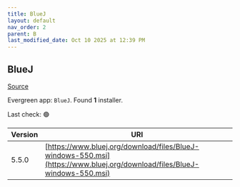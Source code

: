 ```yaml
---
title: BlueJ
layout: default
nav_order: 2
parent: B
last_modified_date: Oct 10 2025 at 12:39 PM
---
```


## BlueJ

[Source](https://www.bluej.org/)

Evergreen app: `BlueJ`. Found **1** installer.

Last check: 🟢

| Version | URI                                                                                                                      |
| ------- | ------------------------------------------------------------------------------------------------------------------------ |
| 5.5.0   | [https://www.bluej.org/download/files/BlueJ-windows-550.msi](https://www.bluej.org/download/files/BlueJ-windows-550.msi) |
